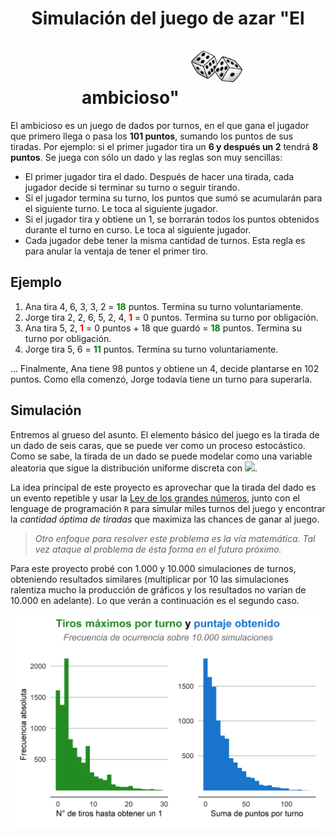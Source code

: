 <h1 align="center"> Simulación del juego de azar "El ambicioso"<img src="figuras/dados.png" width="120"></h1>


El ambicioso es un juego de dados por turnos, en el que gana el jugador que primero llega o pasa los **101 puntos**, sumando los puntos de sus tiradas. Por ejemplo: si el primer jugador tira un **6 y después un 2** tendrá **8 puntos**. Se juega con sólo un dado y las reglas son muy sencillas:

- El primer jugador tira el dado. Después de hacer una tirada, cada jugador decide si terminar su turno o seguir tirando.
- Si el jugador termina su turno, los puntos que sumó se acumularán para el siguiente turno. Le toca al siguiente jugador.
- Si el jugador tira y obtiene un 1, se borrarán todos los puntos obtenidos durante el turno en curso. Le toca al siguiente jugador.
- Cada jugador debe tener la misma cantidad de turnos. Esta regla es para anular la ventaja de tener el primer tiro.

## Ejemplo 

1. Ana tira 4, 6, 3, 3, 2 = <b style='color:#008000;'>18</b> puntos. Termina su turno voluntariamente.
2. Jorge tira 2, 2, 6, 5, 2, 4, <b style='color:#FF0000;'>1</b> = 0 puntos. Termina su turno por obligación. 
3. Ana tira 5, 2, <b style='color:#FF0000;'>1</b> = 0 puntos + 18 que guardó = <b style='color:#008000;'>18</b> puntos. Termina su turno por obligación.
4. Jorge tira 5, 6 = <b style='color:#008000;'>11</b> puntos. Termina su turno voluntariamente.

... Finalmente, Ana tiene 98 puntos y obtiene un 4, decide plantarse en 102 puntos. Como ella comenzó, Jorge todavía tiene un turno para superarla.

## Simulación

Entremos al grueso del asunto. El elemento básico del juego es la tirada de un dado de seis caras, que se puede ver como un proceso estocástico. Como se sabe, la tirada de un dado se puede modelar como una variable aleatoria que sigue la distribución uniforme discreta con <img src="https://render.githubusercontent.com/render/math?math=p(x_i) = 1/6">.

La idea principal de este proyecto es aprovechar que la tirada del dado es un evento repetible y usar la [Ley de los grandes números](https://es.wikipedia.org/wiki/Ley_de_los_grandes_números), junto con el lenguage de programación `R` para simular miles turnos del juego y encontrar la *cantidad óptima de tiradas* que maximiza las chances de ganar al juego.

> *Otro enfoque para resolver este problema es la vía matemática. Tal vez ataque al problema de ésta forma en el futuro próximo.*

Para este proyecto probé con 1.000 y 10.000 simulaciones de turnos, obteniendo resultados similares (multiplicar por 10 las simulaciones ralentiza mucho la producción de gráficos y los resultados no varían de 10.000 en adelante). Lo que verán a continuación es el segundo caso.

<img src="figuras/histogramas.png">
